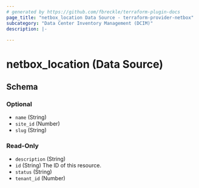 ```yaml
---
# generated by https://github.com/fbreckle/terraform-plugin-docs
page_title: "netbox_location Data Source - terraform-provider-netbox"
subcategory: "Data Center Inventory Management (DCIM)"
description: |-
  
---
```


# netbox_location (Data Source)





<!-- schema generated by tfplugindocs -->
## Schema

### Optional

- `name` (String)
- `site_id` (Number)
- `slug` (String)

### Read-Only

- `description` (String)
- `id` (String) The ID of this resource.
- `status` (String)
- `tenant_id` (Number)


